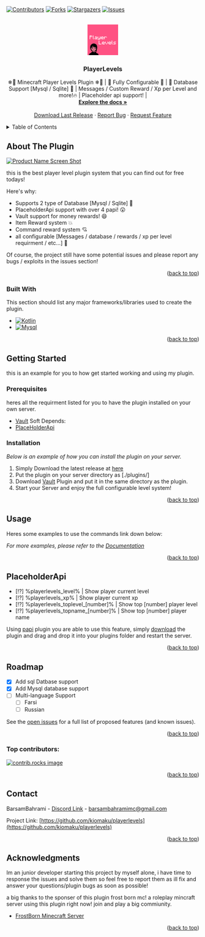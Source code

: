 
<a id="readme-top"></a>


[![Contributors][contributors-shield]][contributors-url]
[![Forks][forks-shield]][forks-url]
[![Stargazers][stars-shield]][stars-url]
[![Issues][issues-shield]][issues-url]




<br />
<div align="center">
  <a href="https://github.com/kiomaku/PlayerLevel">
    <img src="images/logo.png" alt="Logo" width="80" height="80">
  </a>

  <h3 align="center">PlayerLevels</h3>

  <p align="center">
    ❄🎄 Minecraft Player Levels Plugin ❄🎄 | 📝 Fully Configurable 📝 | 📅 Database Support [Mysql / Sqlite] 📅 | Messages / Custom Reward / Xp per Level and more!🔥 | Placeholder api support! |
    <br />
    <a href="https://www.frostborn.ir/plugins/playerlevels/doc"><strong>Explore the docs »</strong></a>
    <br />
    <br />
    <a href="https://github.com/Kiomaku/PlayerLevels/releases/latest">Download Last Release</a>
    &middot;
    <a href="https://github.com/kiomaku/PlayerLevel/issues/new?labels=bug&template=bug-report---.md">Report Bug</a>
    &middot;
    <a href="https://github.com/kiomaku/PlayerLevel/issues/new?labels=enhancement&template=feature-request---.md">Request Feature</a>
  </p>
</div>



<!-- TABLE OF CONTENTS -->
<details>
  <summary>Table of Contents</summary>
  <ol>
    <li>
      <a href="#about-the-plugin">About The Plugin</a>
      <ul>
        <li><a href="#built-with">Built With</a></li>
      </ul>
    </li>
    <li>
      <a href="#getting-started">Getting Started</a>
      <ul>
        <li><a href="#prerequisites">Prerequisites</a></li>
        <li><a href="#installation">Installation</a></li>
      </ul>
    </li>
    <li><a href="#usage">Usage</a></li>
    <li><a href="#PlaceholderApi">PlaceholderApi</a></li>
    <li><a href="#contributing">Contributing</a></li>
    <li><a href="#contact">Contact</a></li>
    <li><a href="#acknowledgments">Acknowledgments</a></li>
  </ol>
</details>



<!-- ABOUT THE PROJECT -->
## About The Plugin

[![Product Name Screen Shot][product-screenshot]](https://example.com)

this is the best player level plugin system that you can find out for free todays!

Here's why:
* Supports 2 type of Database [Mysql / Sqlite] 💨
* PlaceholderApi support with over 4 papi! 😲
* Vault support for money rewards! :smile:
* Item Reward system 💥
* Command reward system 💘
* all configurable [Messages / database / rewards / xp per level requirment / etc...] 🍃

Of course, the project still have some potential issues and please report any bugs / exploits in the issues section!


<p align="right">(<a href="#readme-top">back to top</a>)</p>



### Built With

This section should list any major frameworks/libraries used to create the plugin.

* [![Kotlin][Kotlin]][Kotlin-url]
* [![Mysql][Mysql]][Mysql-url]

<p align="right">(<a href="#readme-top">back to top</a>)</p>



<!-- GETTING STARTED -->
## Getting Started

this is an example for you to how get started working and using my plugin.


### Prerequisites

heres all the requirment listed for you to have the plugin installed on your own server.

* [Vault](https://www.spigotmc.org/resources/vault.34315/)
Soft Depends:
* [PlaceHolderApi](https://www.spigotmc.org/resources/placeholderapi.6245/)

### Installation

_Below is an example of how you can install the plugin on your server._

1. Simply Download the latest release at [here](https://github.com/Kiomaku/PlayerLevels/releases/tag/BETA)
2. Put the plugin on your server directory as [./plugins/]
3. Download [Vault](https://www.spigotmc.org/resources/vault.34315/) Plugin and put it in the same directory as the plugin.
4. Start your Server and enjoy the full configurable level system!
<p align="right">(<a href="#readme-top">back to top</a>)</p>



<!-- USAGE EXAMPLES -->
## Usage

Heres some examples to use the commands link down below:

_For more examples, please refer to the [Documentation](https://www.frostborn.ir/plugins/playerlevels/usage)_

<p align="right">(<a href="#readme-top">back to top</a>)</p>

<!-- PAPI -->
## PlaceholderApi

- [⁉]  %playerlevels_level%  | Show player current level
- [⁉]  %playerlevels_xp%  | Show player current xp
- [⁉]  %playerlevels_toplevel_[number]%  | Show top [number] player level
- [⁉]  %playerlevels_topname_[number]%  | Show top [number] player name


Using [papi](https://www.spigotmc.org/resources/placeholderapi.6245/) plugin you are able to use this feature, simply [download](https://www.spigotmc.org/resources/placeholderapi.6245/) the plugin and drag and drop it into your plugins folder and restart the server.

<p align="right">(<a href="#readme-top">back to top</a>)</p>


<!-- ROADMAP -->
## Roadmap

- [x] Add sql Datbase support
- [x] Add Mysql database support
- [ ] Multi-language Support
    - [ ] Farsi
    - [ ] Russian

See the [open issues](https://github.com/kiomaku/PlayerLevels/issues) for a full list of proposed features (and known issues).

<p align="right">(<a href="#readme-top">back to top</a>)</p>



### Top contributors:

<a href="https://github.com/kiomaku/playerlevels/contributors">
  <img src="https://contrib.rocks/image?repo=kiomaku/playerlevels" alt="contrib.rocks image" />
</a>

<p align="right">(<a href="#readme-top">back to top</a>)</p>




<!-- CONTACT -->
## Contact

BarsamBahrami - [Discord Link](https://discord.gg/huvJ2ECjxP) - barsambahramimc@gmail.com

Project Link: [https://github.com/kiomaku/playerlevels](https://github.com/kiomaku/playerlevels)

<p align="right">(<a href="#readme-top">back to top</a>)</p>



<!-- ACKNOWLEDGMENTS -->
## Acknowledgments

Im an junior developer starting this project by myself alone, i have time to response the issues and solve them so feel free to report them as ill fix and answer your questions/plugin bugs as soon as possible!


a big thanks to the sponser of this plugin frost born mc! a roleplay mincraft server using this plugin right now! join and play a big commiunity.
* [FrostBorn Minecraft Server](https://frostborn.ir)
<p align="right">(<a href="#readme-top">back to top</a>)</p>



<!-- MARKDOWN LINKS & IMAGES -->
[contributors-shield]: https://img.shields.io/github/contributors/kiomaku/playerlevels.svg?style=for-the-badge
[contributors-url]: https://github.com/kiomaku/playerlevels/graphs/contributors
[forks-shield]: https://img.shields.io/github/forks/kiomaku/playerlevels.svg?style=for-the-badge
[forks-url]: https://github.com/kiomaku/playerlevels/network/members
[stars-shield]: https://img.shields.io/github/stars/kiomaku/playerlevels.svg?style=for-the-badge
[stars-url]: https://github.com/kiomaku/playerlevels/stargazers
[issues-shield]: https://img.shields.io/github/issues/kiomaku/playerlevels.svg?style=for-the-badge
[issues-url]: https://github.com/kiomaku/playerlevels/issues
[license-shield]: https://img.shields.io/github/license/kiomaku/playerlevels.svg?style=for-the-badge
[license-url]: https://github.com/kiomaku/playerlevels/blob/master/LICENSE.txt
[linkedin-shield]: https://img.shields.io/badge/-LinkedIn-black.svg?style=for-the-badge&logo=linkedin&colorB=555
[linkedin-url]: https://linkedin.com/in/othneildrew
[product-screenshot]: images/screenshot.png
[logo]: images/logo.png
[Kotlin]: https://img.shields.io/badge/Kotlin-000000?style=for-the-badge&logo=nextdotjs&logoColor=white
[Kotlin-url]: https://kotlinlang.org/
[Mysql]: https://img.shields.io/badge/Mysql-20232A?style=for-the-badge&logo=react&logoColor=61DAFB
[Mysql-url]: https://www.mysql.com/
